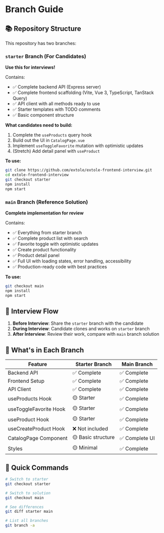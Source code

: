 # Branch Guide

## 📚 Repository Structure

This repository has two branches:

### `starter` Branch (For Candidates)
**Use this for interviews!**

Contains:
- ✅ Complete backend API (Express server)
- ✅ Complete frontend scaffolding (Vite, Vue 3, TypeScript, TanStack Query)
- ✅ API client with all methods ready to use
- ✅ Starter templates with TODO comments
- ✅ Basic component structure

**What candidates need to build:**
1. Complete the `useProducts` query hook
2. Build out the UI in `CatalogPage.vue`
3. Implement `useToggleFavorite` mutation with optimistic updates
4. (Stretch) Add detail panel with `useProduct`

**To use:**
```bash
git clone https://github.com/extole/extole-frontend-interview.git
cd extole-frontend-interview
git checkout starter
npm install
npm start
```

### `main` Branch (Reference Solution)
**Complete implementation for review**

Contains:
- ✅ Everything from starter branch
- ✅ Complete product list with search
- ✅ Favorite toggle with optimistic updates
- ✅ Create product functionality
- ✅ Product detail panel
- ✅ Full UI with loading states, error handling, accessibility
- ✅ Production-ready code with best practices

**To use:**
```bash
git checkout main
npm install
npm start
```

## 🎯 Interview Flow

1. **Before Interview**: Share the `starter` branch with the candidate
2. **During Interview**: Candidate clones and works on `starter` branch
3. **After Interview**: Review their work, compare with `main` branch solution

## 📝 What's in Each Branch

| Feature | Starter Branch | Main Branch |
|---------|---------------|-------------|
| Backend API | ✅ Complete | ✅ Complete |
| Frontend Setup | ✅ Complete | ✅ Complete |
| API Client | ✅ Complete | ✅ Complete |
| useProducts Hook | 🟡 Starter | ✅ Complete |
| useToggleFavorite Hook | 🟡 Starter | ✅ Complete |
| useProduct Hook | 🟡 Starter | ✅ Complete |
| useCreateProduct Hook | ❌ Not included | ✅ Complete |
| CatalogPage Component | 🟡 Basic structure | ✅ Complete UI |
| Styles | 🟡 Minimal | ✅ Complete |

## 🚀 Quick Commands

```bash
# Switch to starter
git checkout starter

# Switch to solution
git checkout main

# See differences
git diff starter main

# List all branches
git branch -a
```


